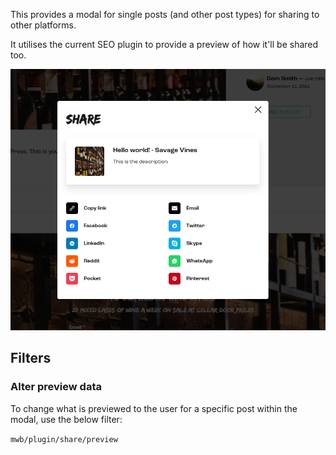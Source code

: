 This provides a modal for single posts (and other post types) for sharing to other platforms.

It utilises the current SEO plugin to provide a preview of how it'll be shared too.

![Example share modal](uploads/c79c8735c1af1a87cf1e4839bc19cadd/image.png)

## Filters

### Alter preview data
To change what is previewed to the user for a specific post within the modal, use the below filter:

`mwb/plugin/share/preview`